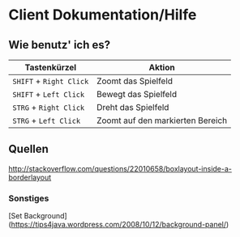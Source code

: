 # Client Dokumentation/Hilfe

## Wie benutz' ich es?

Tastenkürzel | Aktion
------------ | ------
``SHIFT`` + ``Right Click`` | Zoomt das Spielfeld
``SHIFT`` + ``Left Click`` | Bewegt das Spielfeld
``STRG`` + ``Right Click`` | Dreht das Spielfeld
``STRG`` + ``Left Click`` | Zoomt auf den markierten Bereich

## Quellen

http://stackoverflow.com/questions/22010658/boxlayout-inside-a-borderlayout

### Sonstiges

[Set Background] (https://tips4java.wordpress.com/2008/10/12/background-panel/)
